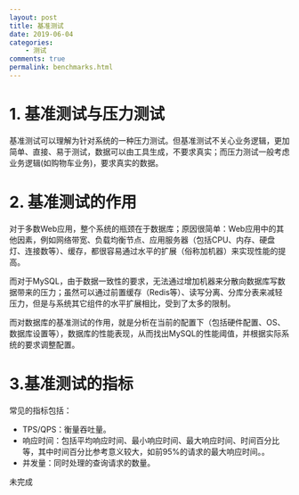 ```yaml
---
layout: post
title: 基准测试
date: 2019-06-04
categories:
    - 测试
comments: true
permalink: benchmarks.html
---
```


# 1. 基准测试与压力测试

基准测试可以理解为针对系统的一种压力测试。但基准测试不关心业务逻辑，更加简单、直接、易于测试，数据可以由工具生成，不要求真实；而压力测试一般考虑业务逻辑(如购物车业务)，要求真实的数据。

# 2. 基准测试的作用

对于多数Web应用，整个系统的瓶颈在于数据库；原因很简单：Web应用中的其他因素，例如网络带宽、负载均衡节点、应用服务器（包括CPU、内存、硬盘灯、连接数等）、缓存，都很容易通过水平的扩展（俗称加机器）来实现性能的提高。

而对于MySQL，由于数据一致性的要求，无法通过增加机器来分散向数据库写数据带来的压力；虽然可以通过前置缓存（Redis等）、读写分离、分库分表来减轻压力，但是与系统其它组件的水平扩展相比，受到了太多的限制。

而对数据库的基准测试的作用，就是分析在当前的配置下（包括硬件配置、OS、数据库设置等），数据库的性能表现，从而找出MySQL的性能阈值，并根据实际系统的要求调整配置。

# 3.基准测试的指标

常见的指标包括：

- TPS/QPS：衡量吞吐量。
- 响应时间：包括平均响应时间、最小响应时间、最大响应时间、时间百分比等，其中时间百分比参考意义较大，如前95%的请求的最大响应时间。。
- 并发量：同时处理的查询请求的数量。

未完成
